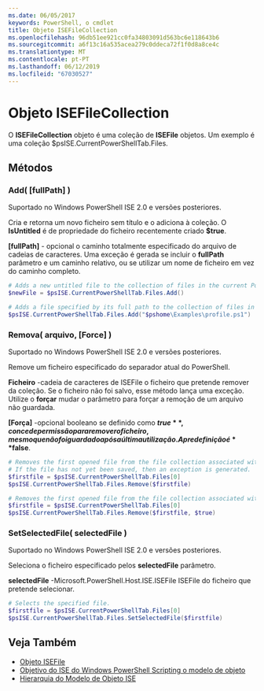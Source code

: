 ```yaml
---
ms.date: 06/05/2017
keywords: PowerShell, o cmdlet
title: Objeto ISEFileCollection
ms.openlocfilehash: 96db51ee921cc0fa34803091d563bc6e118643b6
ms.sourcegitcommit: a6f13c16a535acea279c0ddeca72f1f0d8a8ce4c
ms.translationtype: MT
ms.contentlocale: pt-PT
ms.lasthandoff: 06/12/2019
ms.locfileid: "67030527"
---
```

# <a name="the-isefilecollection-object"></a>Objeto ISEFileCollection

O **ISEFileCollection** objeto é uma coleção de **ISEFile** objetos. Um exemplo é uma coleção $psISE.CurrentPowerShellTab.Files.

## <a name="methods"></a>Métodos

### <a name="add-fullpath-"></a>Add\( \[fullPath\] \)

Suportado no Windows PowerShell ISE 2.0 e versões posteriores.

Cria e retorna um novo ficheiro sem título e o adiciona à coleção. O **IsUntitled** é de propriedade do ficheiro recentemente criado **$true**.

**\[fullPath\]**  - opcional o caminho totalmente especificado do arquivo de cadeias de caracteres. Uma exceção é gerada se incluir o **fullPath** parâmetro e um caminho relativo, ou se utilizar um nome de ficheiro em vez do caminho completo.

```powershell
# Adds a new untitled file to the collection of files in the current PowerShell tab.
$newFile = $psISE.CurrentPowerShellTab.Files.Add()

# Adds a file specified by its full path to the collection of files in the current PowerShell tab.
$psISE.CurrentPowerShellTab.Files.Add("$pshome\Examples\profile.ps1")
```

### <a name="remove-file-force-"></a>Remova\( arquivo, \[Force\] \)

Suportado no Windows PowerShell ISE 2.0 e versões posteriores.

Remove um ficheiro especificado do separador atual do PowerShell.

**Ficheiro** -cadeia de caracteres de ISEFile o ficheiro que pretende remover da coleção. Se o ficheiro não foi salvo, esse método lança uma exceção. Utilize o **forçar** mudar o parâmetro para forçar a remoção de um arquivo não guardada.

**\[Força\]**  -opcional booleano se definido como **$true**, concede permissão para remover o ficheiro, mesmo que não foi guardado após a última utilização. A predefinição é **$false**.

```powershell
# Removes the first opened file from the file collection associated with the current PowerShell tab.
# If the file has not yet been saved, then an exception is generated.
$firstfile = $psISE.CurrentPowerShellTab.Files[0]
$psISE.CurrentPowerShellTab.Files.Remove($firstfile)

# Removes the first opened file from the file collection associated with the current PowerShell tab, even if it has not been saved.
$firstfile = $psISE.CurrentPowerShellTab.Files[0]
$psISE.CurrentPowerShellTab.Files.Remove($firstfile, $true)
```

### <a name="setselectedfile-selectedfile-"></a>SetSelectedFile\( selectedFile \)

Suportado no Windows PowerShell ISE 2.0 e versões posteriores.

Seleciona o ficheiro especificado pelos **selectedFile** parâmetro.

**selectedFile** -Microsoft.PowerShell.Host.ISE.ISEFile ISEFile do ficheiro que pretende selecionar.

```powershell
# Selects the specified file.
$firstfile = $psISE.CurrentPowerShellTab.Files[0]
$psISE.CurrentPowerShellTab.Files.SetSelectedFile($firstfile)
```

## <a name="see-also"></a>Veja Também

- [Objeto ISEFile](The-ISEFile-Object.md)
- [Objetivo do ISE do Windows PowerShell Scripting o modelo de objeto](Purpose-of-the-Windows-PowerShell-ISE-Scripting-Object-Model.md)
- [Hierarquia do Modelo de Objeto ISE](The-ISE-Object-Model-Hierarchy.md)

